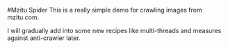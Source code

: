 #Mzitu Spider
This is a really simple demo for crawling images from mzitu.com.  
  
I will gradually add into some new recipes like multi-threads and measures against anti-crawler later.



